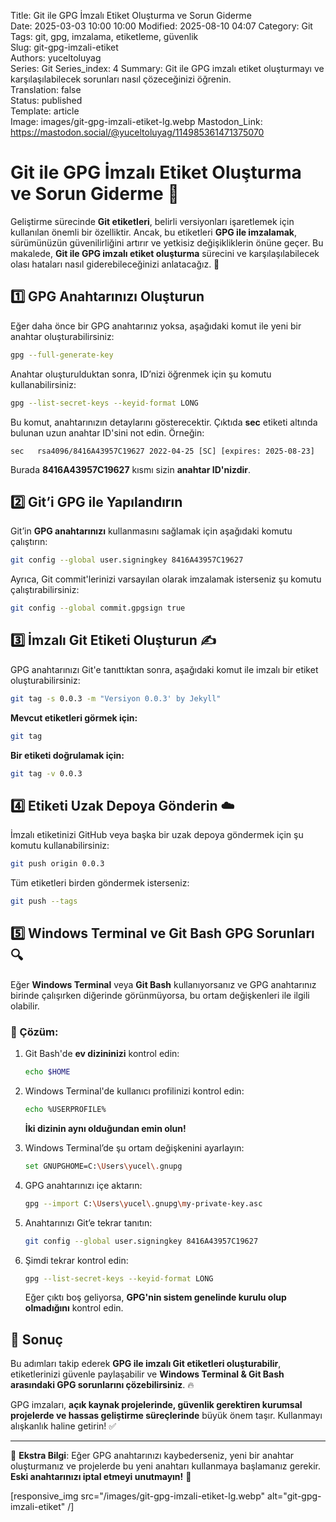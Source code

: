 Title: Git ile GPG İmzalı Etiket Oluşturma ve Sorun Giderme  
Date: 2025-03-03 10:00 10:00 
Modified: 2025-08-10 04:07
Category: Git  
Tags: git, gpg, imzalama, etiketleme, güvenlik  
Slug: git-gpg-imzali-etiket  
Authors: yuceltoluyag  
Series: Git
Series_index: 4
Summary: Git ile GPG imzalı etiket oluşturmayı ve karşılaşılabilecek sorunları nasıl çözeceğinizi öğrenin.  
Translation: false  
Status: published  
Template: article  
Image: images/git-gpg-imzali-etiket-lg.webp
Mastodon_Link: https://mastodon.social/@yuceltoluyag/114985361471375070


# Git ile GPG İmzalı Etiket Oluşturma ve Sorun Giderme 🔐

Geliştirme sürecinde **Git etiketleri**, belirli versiyonları işaretlemek için kullanılan önemli bir özelliktir. Ancak, bu etiketleri **GPG ile imzalamak**, sürümünüzün güvenilirliğini artırır ve yetkisiz değişikliklerin önüne geçer. Bu makalede, **Git ile GPG imzalı etiket oluşturma** sürecini ve karşılaşılabilecek olası hataları nasıl giderebileceğinizi anlatacağız. 🚀

## 1️⃣ GPG Anahtarınızı Oluşturun

Eğer daha önce bir GPG anahtarınız yoksa, aşağıdaki komut ile yeni bir anahtar oluşturabilirsiniz:

```bash
gpg --full-generate-key
```

Anahtar oluşturulduktan sonra, ID’nizi öğrenmek için şu komutu kullanabilirsiniz:

```bash
gpg --list-secret-keys --keyid-format LONG
```

Bu komut, anahtarınızın detaylarını gösterecektir. Çıktıda **sec** etiketi altında bulunan uzun anahtar ID'sini not edin. Örneğin:

```plaintext
sec   rsa4096/8416A43957C19627 2022-04-25 [SC] [expires: 2025-08-23]
```

Burada **8416A43957C19627** kısmı sizin **anahtar ID'nizdir**.

## 2️⃣ Git’i GPG ile Yapılandırın

Git’in **GPG anahtarınızı** kullanmasını sağlamak için aşağıdaki komutu çalıştırın:

```bash
git config --global user.signingkey 8416A43957C19627
```

Ayrıca, Git commit'lerinizi varsayılan olarak imzalamak isterseniz şu komutu çalıştırabilirsiniz:

```bash
git config --global commit.gpgsign true
```

## 3️⃣ İmzalı Git Etiketi Oluşturun ✍️

GPG anahtarınızı Git'e tanıttıktan sonra, aşağıdaki komut ile imzalı bir etiket oluşturabilirsiniz:

```bash
git tag -s 0.0.3 -m "Versiyon 0.0.3' by Jekyll"
```

**Mevcut etiketleri görmek için:**

```bash
git tag
```

**Bir etiketi doğrulamak için:**

```bash
git tag -v 0.0.3
```

## 4️⃣ Etiketi Uzak Depoya Gönderin ☁️

İmzalı etiketinizi GitHub veya başka bir uzak depoya göndermek için şu komutu kullanabilirsiniz:

```bash
git push origin 0.0.3
```

Tüm etiketleri birden göndermek isterseniz:

```bash
git push --tags
```

## 5️⃣ Windows Terminal ve Git Bash GPG Sorunları 🔍

Eğer **Windows Terminal** veya **Git Bash** kullanıyorsanız ve GPG anahtarınız birinde çalışırken diğerinde görünmüyorsa, bu ortam değişkenleri ile ilgili olabilir.

### 🔧 Çözüm:

1. Git Bash'de **ev dizininizi** kontrol edin:

   ```bash
   echo $HOME
   ```

2. Windows Terminal'de kullanıcı profilinizi kontrol edin:

   ```bash
   echo %USERPROFILE%
   ```

   **İki dizinin aynı olduğundan emin olun!**

3. Windows Terminal’de şu ortam değişkenini ayarlayın:

   ```bash
   set GNUPGHOME=C:\Users\yucel\.gnupg
   ```

4. GPG anahtarınızı içe aktarın:

   ```bash
   gpg --import C:\Users\yucel\.gnupg\my-private-key.asc
   ```

5. Anahtarınızı Git’e tekrar tanıtın:

   ```bash
   git config --global user.signingkey 8416A43957C19627
   ```

6. Şimdi tekrar kontrol edin:

   ```bash
   gpg --list-secret-keys --keyid-format LONG
   ```

   Eğer çıktı boş geliyorsa, **GPG'nin sistem genelinde kurulu olup olmadığını** kontrol edin.

## 🎯 Sonuç

Bu adımları takip ederek **GPG ile imzalı Git etiketleri oluşturabilir**, etiketlerinizi güvenle paylaşabilir ve **Windows Terminal & Git Bash arasındaki GPG sorunlarını çözebilirsiniz**. 🔥

GPG imzaları, **açık kaynak projelerinde, güvenlik gerektiren kurumsal projelerde ve hassas geliştirme süreçlerinde** büyük önem taşır. Kullanmayı alışkanlık haline getirin! ✅

---

📌 **Ekstra Bilgi**: Eğer GPG anahtarınızı kaybederseniz, yeni bir anahtar oluşturmanız ve projelerde bu yeni anahtarı kullanmaya başlamanız gerekir. **Eski anahtarınızı iptal etmeyi unutmayın!** 🚨


[responsive_img src="/images/git-gpg-imzali-etiket-lg.webp" alt="git-gpg-imzali-etiket" /]


